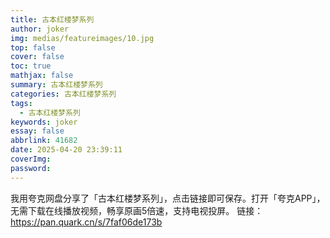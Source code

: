 ```yaml
---
title: 古本红楼梦系列
author: joker
img: medias/featureimages/10.jpg
top: false
cover: false
toc: true
mathjax: false
summary: 古本红楼梦系列
categories: 古本红楼梦系列
tags:
  - 古本红楼梦系列
keywords: joker
essay: false
abbrlink: 41682
date: 2025-04-20 23:39:11
coverImg:
password:
---
```


我用夸克网盘分享了「古本红楼梦系列」，点击链接即可保存。打开「夸克APP」，无需下载在线播放视频，畅享原画5倍速，支持电视投屏。
链接：https://pan.quark.cn/s/7faf06de173b
